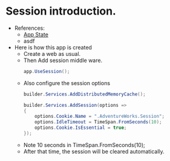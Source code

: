 # Session introduction.
- References:
  - [App State](https://learn.microsoft.com/en-us/aspnet/core/fundamentals/app-state?view=aspnetcore-6.0)
  - asdf
- Here is how this app is created
  - Create a web as usual.
  - Then Add session middle ware.
    ```cs
    app.UseSession();
    ```
  - Also configure the session options
    ```cs
    builder.Services.AddDistributedMemoryCache();

    builder.Services.AddSession(options =>
    {
        options.Cookie.Name = ".AdventureWorks.Session";
        options.IdleTimeout = TimeSpan.FromSeconds(10);
        options.Cookie.IsEssential = true;
    });
    ```
  - Note 10 seconds in TimeSpan.FromSeconds(10);
  - After that time, the session will be cleared automatically.